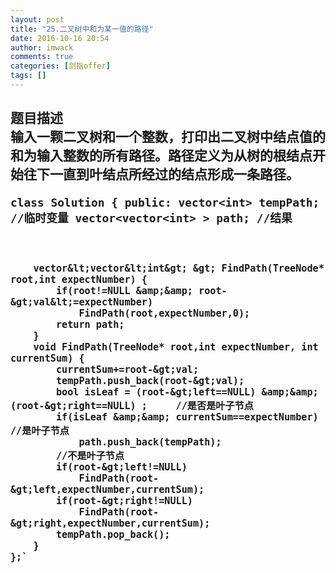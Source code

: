 ```yaml
---
layout: post
title: "25.二叉树中和为某一值的路径"
date: 2016-10-16 20:54
author: imwack
comments: true
categories: [剑指offer]
tags: []
---
```

<h2 class="subject-item-title">题目描述


<div class="subject-question">输入一颗二叉树和一个整数，打印出二叉树中结点值的和为输入整数的所有路径。路径定义为从树的根结点开始往下一直到叶结点所经过的结点形成一条路径。</div>
<div class="subject-question">


<code class="">class Solution {
    public:
        vector&lt;int&gt; tempPath;        //临时变量
        vector&lt;vector&lt;int&gt; &gt; path;    //结果
        
        vector&lt;vector&lt;int&gt; &gt; FindPath(TreeNode* root,int expectNumber) {        
            if(root!=NULL &amp;&amp; root-&gt;val&lt;=expectNumber)
                FindPath(root,expectNumber,0);
            return path;
        }
        void FindPath(TreeNode* root,int expectNumber, int currentSum) {
            currentSum+=root-&gt;val;
            tempPath.push_back(root-&gt;val);
            bool isLeaf = (root-&gt;left==NULL) &amp;&amp; (root-&gt;right==NULL) ;     //是否是叶子节点
            if(isLeaf &amp;&amp; currentSum==expectNumber)        //是叶子节点
                path.push_back(tempPath);
            //不是叶子节点
            if(root-&gt;left!=NULL)
                FindPath(root-&gt;left,expectNumber,currentSum);
            if(root-&gt;right!=NULL)
                FindPath(root-&gt;right,expectNumber,currentSum);
            tempPath.pop_back();
        }
    };`

&nbsp;

</div>
